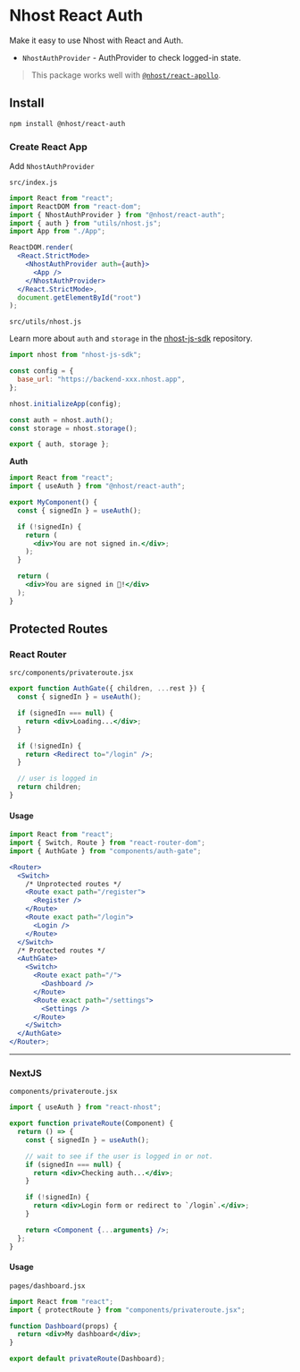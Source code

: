 # Nhost React Auth

Make it easy to use Nhost with React and Auth.

- `NhostAuthProvider` - AuthProvider to check logged-in state.

> This package works well with [`@nhost/react-apollo`](https://github.com/nhost/react-apollo).

## Install

```bash
npm install @nhost/react-auth
```

### Create React App

Add `NhostAuthProvider`

`src/index.js`

```jsx
import React from "react";
import ReactDOM from "react-dom";
import { NhostAuthProvider } from "@nhost/react-auth";
import { auth } from "utils/nhost.js";
import App from "./App";

ReactDOM.render(
  <React.StrictMode>
    <NhostAuthProvider auth={auth}>
      <App />
    </NhostAuthProvider>
  </React.StrictMode>,
  document.getElementById("root")
);
```

`src/utils/nhost.js`

Learn more about `auth` and `storage` in the [nhost-js-sdk](https://github.com/nhost/nhost-js-sdk) repository.

```js
import nhost from "nhost-js-sdk";

const config = {
  base_url: "https://backend-xxx.nhost.app",
};

nhost.initializeApp(config);

const auth = nhost.auth();
const storage = nhost.storage();

export { auth, storage };
```

**Auth**

```jsx
import React from "react";
import { useAuth } from "@nhost/react-auth";

export MyComponent() {
  const { signedIn } = useAuth();

  if (!signedIn) {
    return (
      <div>You are not signed in.</div>;
    );
  }

  return (
    <div>You are signed in 🎉!</div>
  );
}
```

## Protected Routes

### React Router

`src/components/privateroute.jsx`

```jsx
export function AuthGate({ children, ...rest }) {
  const { signedIn } = useAuth();

  if (signedIn === null) {
    return <div>Loading...</div>;
  }

  if (!signedIn) {
    return <Redirect to="/login" />;
  }

  // user is logged in
  return children;
}
```

#### Usage

```jsx
import React from "react";
import { Switch, Route } from "react-router-dom";
import { AuthGate } from "components/auth-gate";

<Router>
  <Switch>
    /* Unprotected routes */
    <Route exact path="/register">
      <Register />
    </Route>
    <Route exact path="/login">
      <Login />
    </Route>
  </Switch>
  /* Protected routes */
  <AuthGate>
    <Switch>
      <Route exact path="/">
        <Dashboard />
      </Route>
      <Route exact path="/settings">
        <Settings />
      </Route>
    </Switch>
  </AuthGate>
</Router>;
```

---

### NextJS

`components/privateroute.jsx`

```jsx
import { useAuth } from "react-nhost";

export function privateRoute(Component) {
  return () => {
    const { signedIn } = useAuth();

    // wait to see if the user is logged in or not.
    if (signedIn === null) {
      return <div>Checking auth...</div>;
    }

    if (!signedIn) {
      return <div>Login form or redirect to `/login`.</div>;
    }

    return <Component {...arguments} />;
  };
}
```

#### Usage

`pages/dashboard.jsx`

```jsx
import React from "react";
import { protectRoute } from "components/privateroute.jsx";

function Dashboard(props) {
  return <div>My dashboard</div>;
}

export default privateRoute(Dashboard);
```
